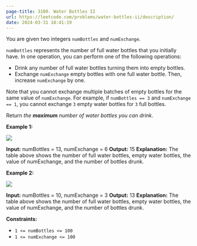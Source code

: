 ```yaml
---
page-title: 3100. Water Bottles II
url: https://leetcode.com/problems/water-bottles-ii/description/
date: 2024-03-31 18:41:19
---
```

You are given two integers `numBottles` and `numExchange`.

`numBottles` represents the number of full water bottles that you initially have. In one operation, you can perform one of the following operations:

-   Drink any number of full water bottles turning them into empty bottles.
-   Exchange `numExchange` empty bottles with one full water bottle. Then, increase `numExchange` by one.

Note that you cannot exchange multiple batches of empty bottles for the same value of `numExchange`. For example, if `numBottles == 3` and `numExchange == 1`, you cannot exchange `3` empty water bottles for `3` full bottles.

Return *the **maximum** number of water bottles you can drink*.

**Example 1:**

![](https://assets.leetcode.com/uploads/2024/01/28/exampleone1.png)

**Input:** numBottles = 13, numExchange = 6
**Output:** 15
**Explanation:** The table above shows the number of full water bottles, empty water bottles, the value of numExchange, and the number of bottles drunk.

**Example 2:**

![](https://assets.leetcode.com/uploads/2024/01/28/example231.png)

**Input:** numBottles = 10, numExchange = 3
**Output:** 13
**Explanation:** The table above shows the number of full water bottles, empty water bottles, the value of numExchange, and the number of bottles drunk.

**Constraints:**

-   `1 <= numBottles <= 100`
-   `1 <= numExchange <= 100`